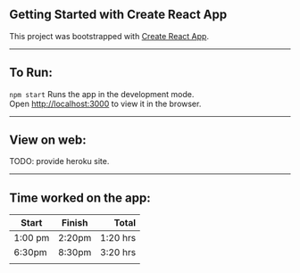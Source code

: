 ## Getting Started with Create React App

This project was bootstrapped with [Create React App](https://github.com/facebook/create-react-app).

<hr />

## To Run:

`npm start` Runs the app in the development mode.\
Open [http://localhost:3000](http://localhost:3000) to view it in the browser.

<hr />

## View on web:

TODO: provide heroku site.

<hr />

## Time worked on the app:

| Start   | Finish |    Total |
| ------- | :----: | -------: |
| 1:00 pm | 2:20pm | 1:20 hrs |
| 6:30pm  | 8:30pm | 3:20 hrs |
|         |        |          |
